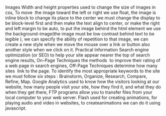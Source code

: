 Images
Width and height properties used to change the size of images in css, To move  the image toward the left or right we use float, the image is inline block to change its place to the center we must change the display to be block-level first and then make the text align to center, or make the right and left margin to be auto, to put the image behind the html element we use the background-image(the image must be low contrast behind text to be legible ), we can specify the ability of repetition to that image, we can create a new style when we move the mouse over a link or button also another style when we click on it. Practical Information
Search engine optimization (or SEO) to help your site appear nearer the top of search engine results, On-Page Techniques the methods  to improve their rating of a web page in search engines, Off-Page Techniques determine how many sites  link to the page. To identify the most appropriate keywords to the site we must follow six steps : Brainstorm, Organize, Research, Compare, Refine, Map. Google Analytics used to know how the visitors looking at our website, how many people visit your site, how they find it, and what they do when they get there, FTP programs allow you to transfer files from your local computer to your web server. Flash used for creating animations, for playing audio and video in websites, to createanimations we can do it using javascript. 
